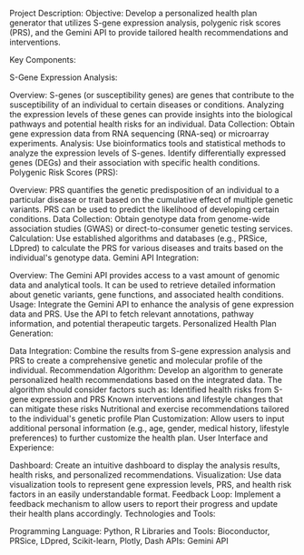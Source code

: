 Project Description:
Objective:
Develop a personalized health plan generator that utilizes S-gene expression analysis, polygenic risk scores (PRS), and the Gemini API to provide tailored health recommendations and interventions.

Key Components:

S-Gene Expression Analysis:

Overview: S-genes (or susceptibility genes) are genes that contribute to the susceptibility of an individual to certain diseases or conditions. Analyzing the expression levels of these genes can provide insights into the biological pathways and potential health risks for an individual.
Data Collection: Obtain gene expression data from RNA sequencing (RNA-seq) or microarray experiments.
Analysis: Use bioinformatics tools and statistical methods to analyze the expression levels of S-genes. Identify differentially expressed genes (DEGs) and their association with specific health conditions.
Polygenic Risk Scores (PRS):

Overview: PRS quantifies the genetic predisposition of an individual to a particular disease or trait based on the cumulative effect of multiple genetic variants. PRS can be used to predict the likelihood of developing certain conditions.
Data Collection: Obtain genotype data from genome-wide association studies (GWAS) or direct-to-consumer genetic testing services.
Calculation: Use established algorithms and databases (e.g., PRSice, LDpred) to calculate the PRS for various diseases and traits based on the individual's genotype data.
Gemini API Integration:

Overview: The Gemini API provides access to a vast amount of genomic data and analytical tools. It can be used to retrieve detailed information about genetic variants, gene functions, and associated health conditions.
Usage: Integrate the Gemini API to enhance the analysis of gene expression data and PRS. Use the API to fetch relevant annotations, pathway information, and potential therapeutic targets.
Personalized Health Plan Generation:

Data Integration: Combine the results from S-gene expression analysis and PRS to create a comprehensive genetic and molecular profile of the individual.
Recommendation Algorithm: Develop an algorithm to generate personalized health recommendations based on the integrated data. The algorithm should consider factors such as:
Identified health risks from S-gene expression and PRS
Known interventions and lifestyle changes that can mitigate these risks
Nutritional and exercise recommendations tailored to the individual's genetic profile
Plan Customization: Allow users to input additional personal information (e.g., age, gender, medical history, lifestyle preferences) to further customize the health plan.
User Interface and Experience:

Dashboard: Create an intuitive dashboard to display the analysis results, health risks, and personalized recommendations.
Visualization: Use data visualization tools to represent gene expression levels, PRS, and health risk factors in an easily understandable format.
Feedback Loop: Implement a feedback mechanism to allow users to report their progress and update their health plans accordingly.
Technologies and Tools:

Programming Language: Python, R
Libraries and Tools: Bioconductor, PRSice, LDpred, Scikit-learn, Plotly, Dash
APIs: Gemini API
